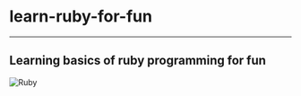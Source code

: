 # learn-ruby-for-fun
---
Learning basics of ruby programming for fun
---
![](https://portswigger.net/cms/images/f5/d7/61c1d398bde7-article-main.jpg "Ruby")
